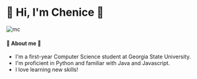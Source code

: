 # 🫧 Hi, I'm Chenice 🫧 
![mc](https://github.com/chenicetaylor5/chenicetaylor5/assets/146015275/589394df-c1c4-4625-bec2-f03f4a31481e)

#### 💫 About me 💫
- I'm a first-year Computer Science student at Georgia State University.
- I'm proficient in Python and familiar with Java and Javascript.
- I love learning new skills!
<!--
**chenicetaylor5/chenicetaylor5** is a ✨ _special_ ✨ repository because its `README.md` (this file) appears on your GitHub profile.

Here are some ideas to get you started:

- 🔭 I’m currently working on ...
- 🌱 I’m currently learning ...
- 👯 I’m looking to collaborate on ...
- 🤔 I’m looking for help with ...
- 💬 Ask me about ...
- 📫 How to reach me: ...
- 😄 Pronouns: ...
- ⚡ Fun fact: ...
-->
